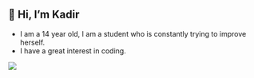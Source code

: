 ## 👋 Hi, I’m Kadir
- I am a 14 year old, I am a student who is constantly trying to improve herself.
- I have a great interest in coding.
<img src="https://github-readme-stats.vercel.app/api/top-langs/?username=encoderpie&show_icons=true&layout=compact&theme=dark" />
